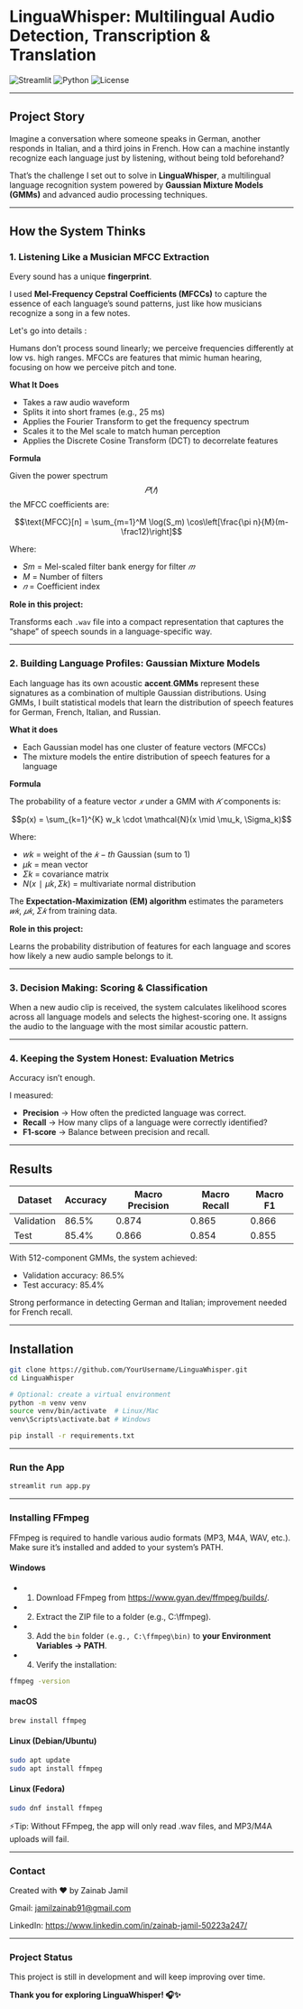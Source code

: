 # LinguaWhisper: Multilingual Audio Detection, Transcription & Translation 

![Streamlit](https://img.shields.io/badge/Streamlit-App-blue)
![Python](https://img.shields.io/badge/Python-3.8%2B-green)
![License](https://img.shields.io/badge/License-MIT-yellow)

---

##  Project Story

Imagine a conversation where someone speaks in German, another responds in Italian, and a third joins in French. How can a machine instantly recognize each language just by listening, without being told beforehand?

That’s the challenge I set out to solve in **LinguaWhisper**, a multilingual language recognition system powered by **Gaussian Mixture Models (GMMs)** and advanced audio processing techniques.

---

## How the System Thinks
### 1. Listening Like a Musician MFCC Extraction 

Every sound has a unique **fingerprint**.

I used **Mel-Frequency Cepstral Coefficients (MFCCs)** to capture the essence of each language’s sound patterns, just like how musicians recognize a song in a few notes.
  
Let's go into details :

Humans don’t process sound linearly; we perceive frequencies differently at low vs. high ranges.
MFCCs are features that mimic human hearing, focusing on how we perceive pitch and tone.

**What It Does**
- Takes a raw audio waveform
- Splits it into short frames (e.g., 25 ms)
- Applies the Fourier Transform to get the frequency spectrum
- Scales it to the Mel scale to match human perception
- Applies the Discrete Cosine Transform (DCT) to decorrelate features
  
**Formula**

Given the power spectrum 
$$𝑃(𝑓)$$ the MFCC coefficients are:

$$\text{MFCC}[n] = \sum_{m=1}^M \log(S_m) \cos\left[\frac{\pi n}{M}(m-\frac12)\right]$$

Where:
- $S m$ = Mel-scaled filter bank energy for filter $𝑚$
- $M$ = Number of filters
- $𝑛$ = Coefficient index

  
**Role in this project:**  

Transforms each `.wav` file into a compact representation that captures the “shape” of speech sounds in a language-specific way.

---

### 2. Building Language Profiles: Gaussian Mixture Models
Each language has its own acoustic **accent**.**GMMs** represent these signatures as a combination of multiple Gaussian distributions.
Using GMMs, I built statistical models that learn the distribution of speech features for German, French, Italian, and Russian.

**What it does**
- Each Gaussian model has one cluster of feature vectors (MFCCs)
- The mixture models the entire distribution of speech features for a language

**Formula**

The probability of a feature vector $𝑥$ under a GMM with $𝐾$ components is:  

$$p(x) = \sum_{k=1}^{K} w_k \cdot \mathcal{N}(x \mid \mu_k, \Sigma_k)$$

Where:
- $w k$ = weight of the $𝑘-th$ Gaussian (sum to 1)
- $μ k$ = mean vector
- $Σ k$ = covariance matrix
- $N(x∣μ k,Σ k)$ = multivariate normal distribution

The **Expectation-Maximization (EM) algorithm** estimates the parameters $𝑤𝑘$, $𝜇𝑘$, $Σ𝑘$ from training data.

**Role in this project:**

Learns the probability distribution of features for each language and scores how likely a new audio sample belongs to it.

---

### 3. Decision Making: Scoring & Classification

When a new audio clip is received, the system calculates likelihood scores across all language models and selects the highest-scoring one. It assigns the audio to the language with the most similar acoustic pattern.

---

### 4. Keeping the System Honest: Evaluation Metrics
Accuracy isn’t enough.

I measured:
- **Precision** → How often the predicted language was correct.
- **Recall** → How many clips of a language were correctly identified?
- **F1-score** → Balance between precision and recall.


---

## Results
<div align="center">

| Dataset    | Accuracy | Macro Precision | Macro Recall | Macro F1 |
|------------|----------|-----------------|--------------|----------|
| Validation | 86.5%    | 0.874            | 0.865        | 0.866    |
| Test       | 85.4%    | 0.866            | 0.854        | 0.855    |

</div>

With 512-component GMMs, the system achieved:
- Validation accuracy: 86.5%
- Test accuracy: 85.4%
  
Strong performance in detecting German and Italian; improvement needed for French recall.

---

## Installation

```bash
git clone https://github.com/YourUsername/LinguaWhisper.git
cd LinguaWhisper

# Optional: create a virtual environment
python -m venv venv
source venv/bin/activate  # Linux/Mac
venv\Scripts\activate.bat # Windows

pip install -r requirements.txt
```
---
###  Run the App 
```bash
streamlit run app.py
```
---
### Installing FFmpeg

FFmpeg is required to handle various audio formats (MP3, M4A, WAV, etc.). Make sure it’s installed and added to your system’s PATH.

#### Windows

- 1. Download FFmpeg from https://www.gyan.dev/ffmpeg/builds/.
- 2. Extract the ZIP file to a folder (e.g., C:\ffmpeg).
- 3. Add the `bin` folder `(e.g., C:\ffmpeg\bin)` to **your Environment Variables → PATH**.
- 4. Verify the installation:
     
```bash
ffmpeg -version
```
#### macOS
```bash
brew install ffmpeg
```
#### Linux (Debian/Ubuntu)
```bash
sudo apt update
sudo apt install ffmpeg
```
#### Linux (Fedora)
```bash
sudo dnf install ffmpeg
```
⚡Tip: Without FFmpeg, the app will only read .wav files, and MP3/M4A uploads will fail.

---

###  Contact
Created with ❤️ by Zainab Jamil

Gmail: jamilzainab91@gmail.com

LinkedIn: https://www.linkedin.com/in/zainab-jamil-50223a247/

---
### Project Status

This project is still in development and will keep improving over time.

**Thank you for exploring LinguaWhisper! 🎧✨**


